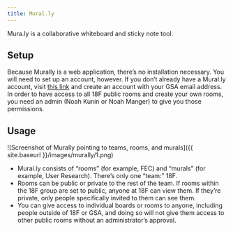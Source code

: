 ```yaml
---
title: Mural.ly
---
```


Mura.ly is a collaborative whiteboard and sticky note tool.

## Setup

Because Murally is a web application, there’s no installation necessary. You will need to set up an account, however. If you don’t already have a Mural.ly account, visit [this link](http://mrl.li/mnEPxzBV) and create an account with your GSA email address. In order to have access to all 18F public rooms and create your own rooms, you need an admin (Noah Kunin or Noah Manger) to give you those permissions.

## Usage

![Screenshot of Murally pointing to teams, rooms, and murals]({{ site.baseurl }}/images/murally/1.png)

- Mural.ly consists of “rooms” (for example, FEC) and “murals” (for example, User Research). There’s only one “team:” 18F.
- Rooms can be public or private to the rest of the team. If rooms within the 18F group are set to public, anyone at 18F can view them. If they’re private, only people specifically invited to them can see them.
- You can give access to individual boards or rooms to anyone, including people outside of 18F or GSA, and doing so will not give them access to other public rooms without an administrator’s approval.
